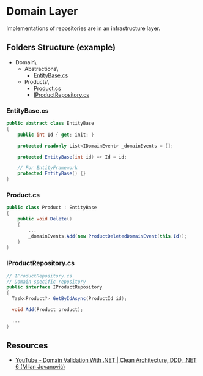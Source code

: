 # Domain Layer
Implementations of repositories are in an infrastructure layer.
## Folders Structure (example)
* Domain\
  * Abstractions\
    * [EntityBase.cs](#entitybasecs)
  * Products\
    * [Product.cs](#productcs)
    * [IProductRepository.cs](#iproductrepositorycs)

### EntityBase.cs
```csharp
public abstract class EntityBase
{
    public int Id { get; init; }

    protected readonly List<IDomainEvent> _domainEvents = [];

    protected EntityBase(int id) => Id = id;

    // For EntityFramework
    protected EntityBase() {}
}
```

### Product.cs
```csharp
public class Product : EntityBase
{
    public void Delete()
    {
        ...
        _domainEvents.Add(new ProductDeletedDomainEvent(this.Id));
    }
}
```

### IProductRepository.cs
```csharp
// IProductRepository.cs
// Domain-specific repository
public interface IProductRepository
{
  Task<Product?> GetByIdAsync(ProductId id);

  void Add(Product product);

  ...
}
```

## Resources
* [YouTube - Domain Validation With .NET | Clean Architecture, DDD, .NET 6 (Milan Jovanović)](https://www.youtube.com/watch?v=KgfzM0QWHrQ)
